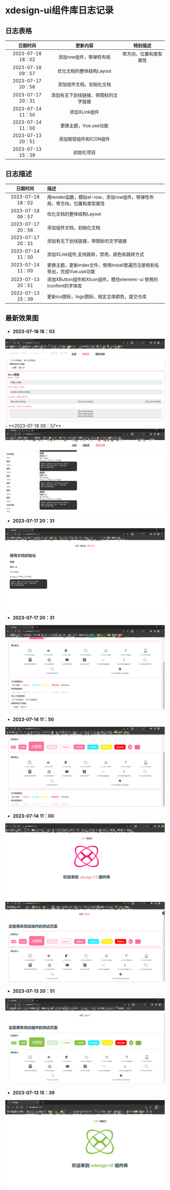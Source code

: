 # xdesign-ui组件库日志记录
## 日志表格
|日期时间|更新内容|特别描述|
| :---: | :---: | :---: |
|2023-07-18 18：02|添加row组件，带弹性布局|带方向，位置和类型属性|
|2023-07-18 09：57|优化文档的整体结构Layout||
|2023-07-17 20：56|添加组件文档，初始化文档||
|2023-07-17 20：31|添加有无下划线链接，带图标的文字链接||
|2023-07-14 11：50|添加XLink组件||
|2023-07-14 11：00|更换主题，Vue.use功能||
|2023-07-13 20：51|添加按钮组件和ICON组件||
|2023-07-13 15：39|初始化项目||

## 日志描述
|日期时间|描述|
| :---: | :--- |
|2023-07-18 18：02|用render函数，模拟el-row，添加row组件，带弹性布局，带方向，位置和类型属性||
|2023-07-18 09：57|优化文档的整体结构Layout||
|2023-07-17 20：56|添加组件文档，初始化文档||
|2023-07-17 20：31|添加有无下划线链接，带图标的文字链接||
|2023-07-14 11：50|添加XLink组件,支持跳转，禁用，颜色和跳转方式|
|2023-07-14 11：00|更换主题，更新index文件，使用install里遍历注册和别名导出，完成Vue.use功能|
|2023-07-13 20：51|添加XButton组件和XIcon组件，模仿element-ui 使用的iconfont的字体库|
|2023-07-13 15：39|更新ico图标，logo图标，规定主体颜色，提交仓库|


## 最新效果图
- **2023-07-18 18：03**

<img src="./mdImg/row-flex.png">
- **2023-07-18 09：57**

<img src="./mdImg/user-layout.png">

- **2023-07-17 20：31**

<img src="./mdImg/user-init.png">

- **2023-07-17 20：31**

<img src="./mdImg/link-icon.png">

- **2023-07-14 11：50**

<img src="./mdImg/link.png">

- **2023-07-14 11：00**

<img src="./mdImg/theme-main.png">
<img src="./mdImg/theme-test.png">

- **2023-07-13 20：51**

<img src="./mdImg/button+icon.png">

- **2023-07-13 15：39**

<img src="./mdImg/init.png">